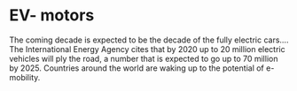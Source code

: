 # EV- motors
The coming decade is expected to be the decade of the fully electric cars…. 
The International Energy Agency cites that by 2020 up to 20 million electric vehicles will ply the road, a number that is expected to go up to 70 million by 2025.
Countries around the world are waking up to the potential of e-mobility.
